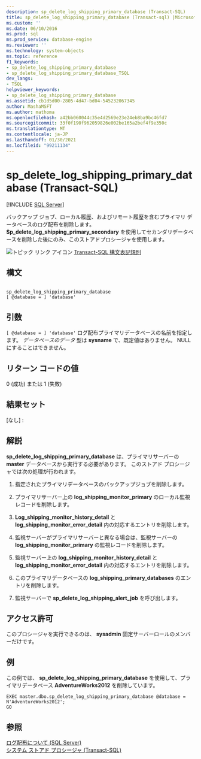 ```yaml
---
description: sp_delete_log_shipping_primary_database (Transact-SQL)
title: sp_delete_log_shipping_primary_database (Transact-sql) |Microsoft Docs
ms.custom: ''
ms.date: 06/10/2016
ms.prod: sql
ms.prod_service: database-engine
ms.reviewer: ''
ms.technology: system-objects
ms.topic: reference
f1_keywords:
- sp_delete_log_shipping_primary_database
- sp_delete_log_shipping_primary_database_TSQL
dev_langs:
- TSQL
helpviewer_keywords:
- sp_delete_log_shipping_primary_database
ms.assetid: cb1d5d00-2805-4d47-bd04-545232067345
author: MashaMSFT
ms.author: mathoma
ms.openlocfilehash: a42bb060044c35e4d2569e23e24eb8ba9bc46fd7
ms.sourcegitcommit: 33f0f190f962059826e002be165a2bef4f9e350c
ms.translationtype: MT
ms.contentlocale: ja-JP
ms.lasthandoff: 01/30/2021
ms.locfileid: "99211134"
---
```

# <a name="sp_delete_log_shipping_primary_database-transact-sql"></a>sp_delete_log_shipping_primary_database (Transact-SQL)
[!INCLUDE [SQL Server](../../includes/applies-to-version/sqlserver.md)]

  バックアップ ジョブ、ローカル履歴、およびリモート履歴を含むプライマリ データベースのログ配布を削除します。 **Sp_delete_log_shipping_primary_secondary** を使用してセカンダリデータベースを削除した後にのみ、このストアドプロシージャを使用します。  
  
 ![トピック リンク アイコン](../../database-engine/configure-windows/media/topic-link.gif "トピック リンク アイコン") [Transact-SQL 構文表記規則](../../t-sql/language-elements/transact-sql-syntax-conventions-transact-sql.md)  
  
## <a name="syntax"></a>構文  
  
```  
  
sp_delete_log_shipping_primary_database  
[ @database = ] 'database'  
```  
  
## <a name="arguments"></a>引数  
`[ @database = ] 'database'` ログ配布プライマリデータベースの名前を指定します。 *データベースのデータ* 型は **sysname** で、既定値はありません。 NULL にすることはできません。  
  
## <a name="return-code-values"></a>リターン コードの値  
 0 (成功) または 1 (失敗)  
  
## <a name="result-sets"></a>結果セット  
 [なし] :  
  
## <a name="remarks"></a>解説  
 **sp_delete_log_shipping_primary_database** は、プライマリサーバーの **master** データベースから実行する必要があります。 このストアド プロシージャでは次の処理が行われます。  
  
1.  指定されたプライマリデータベースのバックアップジョブを削除します。  
  
2.  プライマリサーバー上の **log_shipping_monitor_primary** のローカル監視レコードを削除します。  
  
3.  **Log_shipping_monitor_history_detail** と **log_shipping_monitor_error_detail** 内の対応するエントリを削除します。  
  
4.  監視サーバーがプライマリサーバーと異なる場合は、監視サーバーの **log_shipping_monitor_primary** の監視レコードを削除します。  
  
5.  監視サーバー上の **log_shipping_monitor_history_detail** と **log_shipping_monitor_error_detail** 内の対応するエントリを削除します。  
  
6.  このプライマリデータベースの **log_shipping_primary_databases** のエントリを削除します。  
  
7.  監視サーバーで **sp_delete_log_shipping_alert_job** を呼び出します。  

## <a name="permissions"></a>アクセス許可  
 このプロシージャを実行できるのは、 **sysadmin** 固定サーバーロールのメンバーだけです。  
  
## <a name="examples"></a>例  
 この例では、 **sp_delete_log_shipping_primary_database** を使用して、プライマリデータベース **AdventureWorks2012** を削除しています。  
  
```  
EXEC master.dbo.sp_delete_log_shipping_primary_database @database = N'AdventureWorks2012';  
GO  
```  
  
## <a name="see-also"></a>参照  
 [ログ配布について &#40;SQL Server&#41;](../../database-engine/log-shipping/about-log-shipping-sql-server.md)   
 [システム ストアド プロシージャ &#40;Transact-SQL&#41;](../../relational-databases/system-stored-procedures/system-stored-procedures-transact-sql.md)  
  
  
